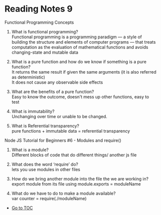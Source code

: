 # Reading Notes 9  

Functional Programming Concepts  

1. What is functional programming?  
Functional programming is a programming paradigm — a style of building the structure and elements of computer programs — that treats computation as the evaluation of mathematical functions and avoids changing-state and mutable data  

2. What is a pure function and how do we know if something is a pure function?  
It returns the same result if given the same arguments (it is also referred as deterministic)  
It does not cause any observable side effects

3. What are the benefits of a pure function?  
Easy to know the outcome, doesn't mess up other functions, easy to test  

4. What is immutability?  
Unchanging over time or unable to be changed.  

5. What is Referential transparency?  
pure functions + immutable data = referential transparency  

Node JS Tutorial for Beginners #6 - Modules and require()  

1. What is a module?  
Different blocks of code that do different things/ another js file

2. What does the word ‘require’ do?  
lets you use modules in other files

3. How do we bring another module into the file the we are working in?  
export module from its file using module.exports = moduleName

4. What do we have to do to make a module available?  
var counter = require(./moduleName)

- [Go to TOC](README.md)

